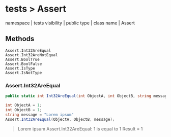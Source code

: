 # tests > Assert

namespace | tests
visibility | public
type | class
name | Assert

## Methods
	Assert.Int32AreEqual
	Assert.Int32AreNotEqual
	Assert.BoolTrue
	Assert.BoolFalse
	Assert.IsType
	Assert.IsNotType

### Assert.Int32AreEqual
```csharp
public static int Int32AreEqual(int ObjectA, int ObjectB, string message="") {}
```

```csharp
int ObjectA = 1;
int ObjectB = 1;
string message = "Lorem ipsum"
Assert.Int32AreEqual(ObjectA, ObjectB, message);
```
> Lorem ipsum
> Assert.Int32AreEqual: 1 is equal to 1
> Result = 1